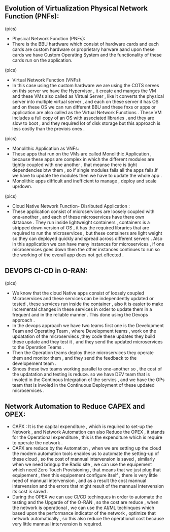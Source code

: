 ## Evolution of Virtualization Physical Network Function (PNFs):
(pics)
* Physical Network Function (PNFs):
* There is the BBU hardware which consist of hardware cards and each cards are custom hardware or proprietary harware aand upon these cards we have Custom Operating System and the functionality of these cards run on the application.

(pics)
* Virtual Network Function (VNFs):
* In this case using the custom hardware we are using the COTS serves on this server we have the Hypervisor , it create and manges the VM and these VMs also called as Virtual Server , like it converts the physical server into multiple virtual server , and each on these server it has OS and on these OS we can run different BBU and these fnxs or apps or application are also called as the Virtual Network Functions . These VM includes a full copy of an OS with associated libraries , and they are slow to boot , and they required lot of disk storage but this approach is less costly than the previois ones .


(pics)
* Monolithic Application as VNFs:
* These apps that run on the VMs are called Monolithic Application , because these apps are complex in which the different modules are tightly coupled with one another , that meanse there is tight dependencies btw them , so if single modules fails all the apps fails.If we have to update the modules then we have to update the whole app .
* Monolithic apps difficult and inefficient to manage , deploy and scale up/down.

(pics)

* Cloud Native Network Function- Disributed Application :
* These application consist of microservices are loosely coupled with one-another , and each of these microservices have there own database . They run inside lightweight containers , containers is a stripped down version of OS , it has the required libraries that are required to run the microservices , but these containers are light weight so they can deployed quickly and spread across different servers . Also in this application we can have many instances for microservices , if one microservices goes down then the other instances continues to run so the working of the overall app does not get effected .

## DEVOPS CI-CD in O-RAN:
(pics)
* We know that the cloud Native apps consist of loosely coupled Microservices and these services can be independently updated or tested , these services run inside the container , also it is easier to make incremental changes in these services in order to update them in a frequent and in the reliable manner . This done using the Devops approach .
* In  the devops approach we have two teams first one is the Development Team and Operating Team , where Development teams , work on the updatation of the microserviecs ,they code these updates they build these update and they test it , and they send the updated microservices to the Operation Teams .
* Then the Operation teams deploy these microservices they operate them and monitor them , and they send the feedback to the developement team .
* Sinces these two teams working parallel to one-another so , the cost of the updatation and testing is reduce. so we have DEV team that is involed in the Continous Integration of the servics , and we have the OPs team that is involed in the Continuous Deployment of these updated microservices .

## Network Automation to Reduce CAPEX and OPEX:
* CAPX : It is the capital expenditure , which is required to set-up the Network , and Network Automation can also Reduce the OPEX , it stands for the Operational expenditure , this is the expenditure which is require to operate the network .
* CAPX are reduce by the Automation , when we are setting up the cloud the modern automation tools enables us to automate the setting-up of these cloud , so the cost of mannual intervension is saved , similarly when we need bringup the Radio site , we can use the equipement which need Zero Touch Provisioning , that means that we just plug that equipement , then this equipement configure itself , there is very little need of mannual intervension , and as a result the cost mannual intervension and the errors that might result of the mannual intervension its cost is saved .
* During the OPEX we can use CI/CD techinques in order to automate the testing and the Upgarde of the O-RAN , so the cost are reduce , when the network is operational , we can use the AI/ML techinques which based upon the performance indicator of the network , optimize that network automatically , so this also reduce the operational cost because very little mannual intervension is required.








